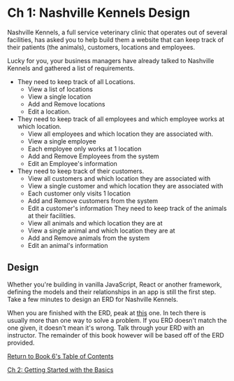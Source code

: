 # Ch 1: Nashville Kennels Design

Nashville Kennels, a full service veterinary clinic that operates out of several facilities, has asked you to help build them a website that can keep track of their patients (the animals), customers, locations and employees.  

Lucky for you, your business managers have already talked to Nashville Kennels and gathered a list of requirements.  

- They need to keep track of all Locations.
  - View a list of locations
  - View a single location
  - Add and Remove locations
  - Edit a location.
- They need to keep track of all employees and which employee works at which location.  
  - View all employees and which location they are associated with.  
  - View a single employee
  - Each employee only works at 1 location
  - Add and Remove Employees from the system
  - Edit an Employee's information
- They need to keep track of their customers.
  - View all customers and which location they are associated with  
  - View a single customer and which location they are associated with
  - Each customer only visits 1 location
  - Add and Remove customers from the system
  - Edit a customer's information
They need to keep track of the animals at their facilities.
  - View all animals and which location they are at 
  - View a single animal and which location they are at
  - Add and Remove animals from the system
  - Edit an animal's information


## Design

Whether you're building in vanilla JavaScript, React or another framework, defining the models and their relationships in an app is still the first step.  Take a few minutes to design an ERD for Nashville Kennels.  

When you are finished with the ERD, peak at [this](./KENNELS_ERD.md) one.  In tech there is usually more than one way to solve a problem.  If you ERD doesn't match the one given, it doesn't mean it's wrong.  Talk through your ERD with an instructor.  The remainder of this book however will be based off of the ERD provided.

[Return  to Book 6's Table of Contents](../README.md) 

[Ch 2: Getting Started with the Basics](./REACT_BASICS.md)